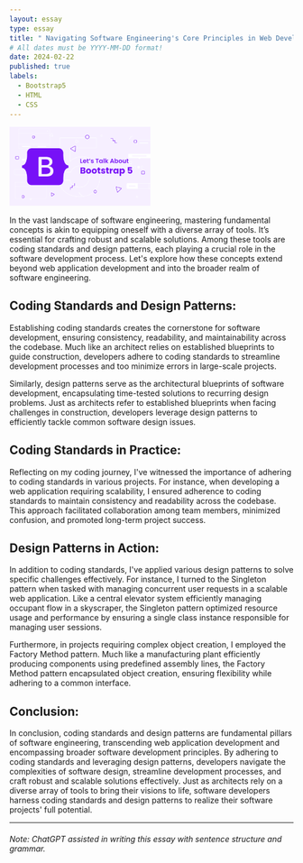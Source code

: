 ```yaml
---
layout: essay
type: essay
title: " Navigating Software Engineering's Core Principles in Web Development "
# All dates must be YYYY-MM-DD format!
date: 2024-02-22
published: true
labels:
  - Bootstrap5
  - HTML
  - CSS
---
```


<img width="250px" class="rounded float-start pe-4" src="../img/bootstrap5.png">

In the vast landscape of software engineering, mastering fundamental concepts is akin to equipping oneself with a diverse array of tools. It’s essential for crafting robust and scalable solutions. Among these tools are coding standards and design patterns, each playing a crucial role in the software development process. Let's explore how these concepts extend beyond web application development and into the broader realm of software engineering.

## Coding Standards and Design Patterns:

Establishing coding standards creates the cornerstone for software development, ensuring consistency, readability, and maintainability across the codebase. Much like an architect relies on established blueprints to guide construction, developers adhere to coding standards to streamline development processes and too minimize errors in large-scale projects.

Similarly, design patterns serve as the architectural blueprints of software development, encapsulating time-tested solutions to recurring design problems. Just as architects refer to established blueprints when facing challenges in construction, developers leverage design patterns to efficiently tackle common software design issues.

## Coding Standards in Practice:

Reflecting on my coding journey, I've witnessed the importance of adhering to coding standards in various projects. For instance, when developing a web application requiring scalability, I ensured adherence to coding standards to maintain consistency and readability across the codebase. This approach facilitated collaboration among team members, minimized confusion, and promoted long-term project success.

## Design Patterns in Action:

In addition to coding standards, I've applied various design patterns to solve specific challenges effectively. For instance, I turned to the Singleton pattern when tasked with managing concurrent user requests in a scalable web application. Like a central elevator system efficiently managing occupant flow in a skyscraper, the Singleton pattern optimized resource usage and performance by ensuring a single class instance responsible for managing user sessions.

Furthermore, in projects requiring complex object creation, I employed the Factory Method pattern. Much like a manufacturing plant efficiently producing components using predefined assembly lines, the Factory Method pattern encapsulated object creation, ensuring flexibility while adhering to a common interface.

## Conclusion:

In conclusion, coding standards and design patterns are fundamental pillars of software engineering, transcending web application development and encompassing broader software development principles. By adhering to coding standards and leveraging design patterns, developers navigate the complexities of software design, streamline development processes, and craft robust and scalable solutions effectively. Just as architects rely on a diverse array of tools to bring their visions to life, software developers harness coding standards and design patterns to realize their software projects' full potential.


<hr>

###### Note: ChatGPT assisted in writing this essay with sentence structure and grammar.
